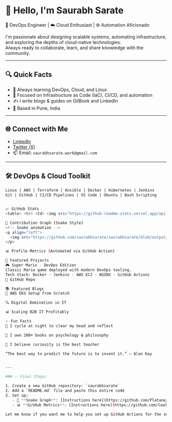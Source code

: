 # 👋 Hello, I'm Saurabh Sarate

🚀 DevOps Engineer | ☁️ Cloud Enthusiast | ⚙️ Automation Aficionado

I'm passionate about designing scalable systems, automating infrastructure, and exploring the depths of cloud-native technologies.  
Always ready to collaborate, learn, and share knowledge with the community.

---

## 🔍 Quick Facts

- 🧠 Always learning DevOps, Cloud, and Linux
- 💼 Focused on Infrastructure as Code (IaC), CI/CD, and automation
- ✍️ I write blogs & guides on GitBook and LinkedIn
- 📍 Based in Pune, India

---

## 🌐 Connect with Me

- [LinkedIn](https://www.linkedin.com/in/saurabh-sarate-6507a5230)
- [Twitter (X)](https://x.com/saurabhsarate01?s=21)
- 📫 Email: `saurabhsarate.work@gmail.com`

---

## 🛠️ DevOps & Cloud Toolkit

```bash
Linux | AWS | Terraform | Ansible | Docker | Kubernetes | Jenkins
Git | GitHub | CI/CD Pipelines | VS Code | Ubuntu | Bash Scripting


📈 GitHub Stats
<table> <tr> <td> <img src="https://github-readme-stats.vercel.app/api?username=saurabhsarate&show_icons=true&theme=tokyonight&hide=stars" alt="GitHub Stats" /> </td> <td> <img src="https://streak-stats.demolab.com/?user=saurabhsarate&theme=tokyonight&hide_border=true" alt="GitHub Streak" /> </td> </tr> </table>

🐍 Contribution Graph (Snake Style)
<!-- Snake animation -->
<p align="left">
  <img src="https://github.com/saurabhsarate/saurabhsarate/blob/output/github-contribution-grid-snake.svg" alt="snake graph" />
</p>

📊 Profile Metrics (Automated via GitHub Action)

🚀 Featured Projects
🎮 Super Mario - DevOps Edition
Classic Mario game deployed with modern DevOps tooling.
Tech Stack: Docker · Jenkins · AWS EC2 · NGINX · GitHub Actions
🔗 GitHub Repo

📚 Featured Blogs
📘 AWS EKS Setup from Scratch

🔍 Digital Domination in IT

📊 Scaling B2B IT Profitably

✨ Fun Facts
🌌 I cycle at night to clear my head and reflect

📖 I own 200+ books on psychology & philosophy

🧩 I believe curiosity is the best teacher

“The best way to predict the future is to invent it.” — Alan Kay


---

### ✅ Final Steps:

1. Create a new GitHub repository: `saurabhsarate`
2. Add a `README.md` file and paste this entire code
3. Set up:
   - 🐍 **Snake Graph**: [Instructions here](https://github.com/Platane/snk)
   - 📊 **GitHub Metrics**: [Instructions here](https://github.com/lowlighter/metrics)

Let me know if you want me to help you set up GitHub Actions for the snake graph or metrics — I can give you that YAML code too.
